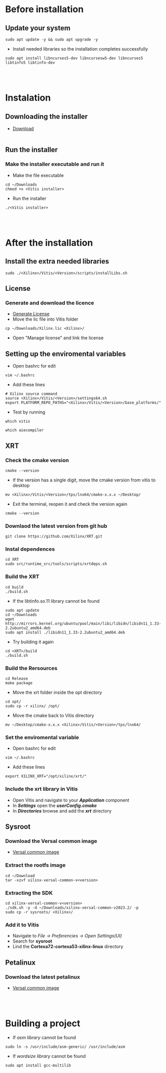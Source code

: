 # Before installation
  ## Update your system
  ```
  sudo apt update -y && sudo apt upgrade -y
  ```
  - Install needed libraries so the installation completes successfully
  ```
  sudo apt install libncurses5-dev libncursesw5-dev libncurses5 libtinfo5 libtinfo-dev
  ```
  <br></br>



# Instalation
  ## Downloading the installer
  - <a href="https://www.xilinx.com/support/download/index.html/content/xilinx/en/downloadNav/vitis.html">Download</a>
  <br></br>
  
  ## Run the installer
  ### Make the installer executable and run it
  - Make the file executable
  ```
  cd ~/Downloads
  chmod +x <Vitis installer>
  ```
  - Run the installer
  ```
  ./<Vitis installer>
  ```
  <br></br>

# After the installation
  ## Install the extra needed libraries
  ```
  sudo ./<Xilinx>/Vitis/<Version>/scripts/installLibs.sh
  ```
  
  ## License
  ### Generate and download the licence
  - <a href="https://www.xilinx.com/getlicense">Generate License</a>
  - Move the lic file into Vitis folder
  ```
  cp ~/Downloads/Xilinx.lic <Xilinx>/
  ```
  - Open "Manage license" and link the license
  
  ## Setting up the enviromental variables
  - Open bashrc for edit
  ```
  vim ~/.bashrc
  ```
  - Add these lines
  ```
  # Xilinx source command
  source <Xilinx>/Vitis/<Version>/settings64.sh
  export PLATFORM_REPO_PATHS="<Xilinx>/Vitis/<Version>/base_platforms/"
  ```
  - Test by running
  ```
  which vitis
  ```
  ```
  which aiecompiler
  ```
  
  ## XRT
  ### Check the cmake version
  ```
  cmake --version
  ```
  - If the version has a single digit, move the cmake version from vitis to desktop
  ```
  mv <Xilinx>/Vitis/<Version>/tps/lnx64/cmake-x.x.x ~/Desktop/
  ```
  - Exit the terminal, reopen it and check the version again
  ```
  cmake --version
  ```
  ### Downlaod the latest version from git hub
  ```
  git clone https://github.com/Xilinx/XRT.git
  ```
  ### Instal dependences
  ```
  cd XRT
  sudo src/runtime_src/tools/scripts/xrtdeps.sh
  ```
  ### Build the XRT
  ```
  cd build
  ./build.sh
  ```
  - If the libtinfo.so.11 library cannot be found
  ```
  sudo apt update
  cd ~/Downloads
  wget http://mirrors.kernel.org/ubuntu/pool/main/libi/libidn/libidn11_1.33-2.2ubuntu2_amd64.deb
  sudo apt install ./libidn11_1.33-2.2ubuntu2_amd64.deb
  ```
  - Try building it again
  ```
  cd <XRT>/build
  ./build.sh
  ```
  ### Build the Rersources
  ```
  cd Release
  make package
  ```
  - Move the xrt folder inside the opt directory
  ```
  cd opt/
  sudo cp -r xilinx/ /opt/
  ```
  - Move the cmake back to Vitis directory
  ```
  mv ~/Desktop/cmake-x.x.x <Xilinx>/Vitis/<Version>/tps/lnx64/
  ```
  ### Set the enviromental variable
  - Open bashrc for edit
  ```
  vim ~/.bashrc
  ```
  - Add these lines
  ```
  export XILINX_XRT="/opt/xilinx/xrt/"
  ```
  ### Include the xrt library in Vitis
  - Open Vitis and navigate to your ***Application*** component
  - In ***Settings*** open the ***userConfig.cmake***
  - In ***Directories*** browse and add the ***xrt*** directory

  ## Sysroot
  ### Download the Versal common image
  - <a href="https://www.xilinx.com/support/download/index.html/content/xilinx/en/downloadNav/embedded-platforms.html">Versal common image</a>
  
  ### Extract the rootfs image
  ```
  cd ~/Download
  tar -xzvf xilinx-versal-common-v<version>
  ```
  ### Extracting the SDK
  ```
  cd xilinx-versal-common-v<version>
  ./sdk.sh -y -d ~/Downloads/xilinx-versal-common-v2023.2/ -p
  sudo cp -r sysroots/ <Xilinx>/
  ```
  ### Add it to Vitis
  - Navigate to *File -> Preferencies -> Open Settings(UI)*
  - Search for **sysroot**
  - Lind the **Cortexa72-cortexa53-xilinx-linux** directory
  
  ## Petalinux
  ### Download the latest petalinux
  - <a href="https://www.xilinx.com/support/download/index.html/content/xilinx/en/downloadNav/embedded-platforms.html">Versal common image</a>
  
  <br></br>

# Building a project
- If *asm library* cannot be found
```
sudo ln -s /usr/include/asm-generic/ /usr/include/asm
```
- If *wordsize library* cannot be found
```
sudo apt install gcc-multilib
```
